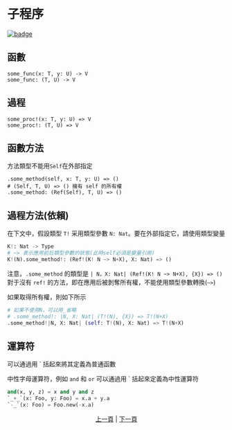 # 子程序

[![badge](https://img.shields.io/endpoint.svg?url=https%3A%2F%2Fgezf7g7pd5.execute-api.ap-northeast-1.amazonaws.com%2Fdefault%2Fsource_up_to_date%3Fowner%3Derg-lang%26repos%3Derg%26ref%3Dmain%26path%3Ddoc/EN/syntax/23_subroutine.md%26commit_hash%3De959b3e54bfa8cee4929743b0193a129e7525c61)](https://gezf7g7pd5.execute-api.ap-northeast-1.amazonaws.com/default/source_up_to_date?owner=erg-lang&repos=erg&ref=main&path=doc/EN/syntax/23_subroutine.md&commit_hash=e959b3e54bfa8cee4929743b0193a129e7525c61)

## 函數

```python,checker_ignore
some_func(x: T, y: U) -> V
some_func: (T, U) -> V
```

## 過程

```python,checker_ignore
some_proc!(x: T, y: U) => V
some_proc!: (T, U) => V
```

## 函數方法

方法類型不能用`Self`在外部指定

```python,checker_ignore
.some_method(self, x: T, y: U) => ()
# (Self, T, U) => () 擁有 self 的所有權
.some_method: (Ref(Self), T, U) => ()
```

## 過程方法(依賴)

在下文中，假設類型 `T!` 采用類型參數 `N: Nat`。要在外部指定它，請使用類型變量

```python
K!: Nat -> Type
# ~> 表示應用前后類型參數的狀態(此時self必須是變量引用)
K!(N).some_method!: (Ref!(K! N ~> N+X), X: Nat) => ()
```

注意，`.some_method` 的類型是 `| N，X: Nat| (Ref!(K! N ~> N+X), {X}) => ()`
對于沒有 `ref!` 的方法，即在應用后被剝奪所有權，不能使用類型參數轉換(`~>`)

如果取得所有權，則如下所示

```python
# 如果不使用N，可以用_省略
# .some_method!: |N, X: Nat| (T!(N), {X}) => T!(N+X)
.some_method!|N, X: Nat| (self: T!(N), X: Nat) => T!(N+X)
```

## 運算符

可以通過用 ` 括起來將其定義為普通函數

中性字母運算符，例如 `and` 和 `or` 可以通過用 ` 括起來定義為中性運算符

```python
and(x, y, z) = x and y and z
`_+_`(x: Foo, y: Foo) = x.a + y.a
`-_`(x: Foo) = Foo.new(-x.a)
```

<p align='center'>
    <a href='./22_lambda.md'>上一頁</a> | <a href='./24_closure.md'>下一頁</a>
</p>
